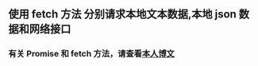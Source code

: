 ## 使用 fetch 方法 分别请求本地文本数据,本地 json 数据和网络接口

### 有关 Promise 和 fetch 方法，请查看[本人博文](<https://gwjacqueline.github.io/JS异步编程的那些事(一)/>)
